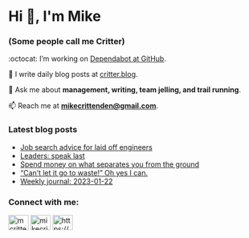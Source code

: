 # Hi 👋, I'm Mike
### (Some people call me Critter)

:octocat: I’m working on [Dependabot at GitHub](https://github.com/features/security).

📝 I write daily blog posts at [critter.blog](https://critter.blog).

💬 Ask me about **management, writing, team jelling, and trail running**.

📫 Reach me at **mikecrittenden@gmail.com**.

### Latest blog posts
<!-- BLOG-POST-LIST:START -->
- [Job search advice for laid off engineers](https://critter.blog/2023/01/26/job-search-advice-for-laid-off-engineers/)
- [Leaders: speak last](https://critter.blog/2023/01/25/leaders-speak-last/)
- [Spend money on what separates you from the ground](https://critter.blog/2023/01/24/spend-money-on-what-separates-you-from-the-ground/)
- [“Can’t let it go to waste!” Oh yes I can.](https://critter.blog/2023/01/23/cant-let-it-go-to-waste-oh-yes-i-can/)
- [Weekly journal: 2023-01-22](https://critter.blog/2023/01/22/weekly-journal-2023-01-22/)
<!-- BLOG-POST-LIST:END -->

<h3 align="left">Connect with me:</h3>
<p align="left">
<a href="https://twitter.com/mcrittenden" target="blank"><img align="center" src="https://raw.githubusercontent.com/rahuldkjain/github-profile-readme-generator/master/src/images/icons/Social/twitter.svg" alt="mcrittenden" height="30" width="40" /></a>
<a href="https://linkedin.com/in/mikecrittenden" target="blank"><img align="center" src="https://raw.githubusercontent.com/rahuldkjain/github-profile-readme-generator/master/src/images/icons/Social/linked-in-alt.svg" alt="mikecrittenden" height="30" width="40" /></a>
<a href="https://critter.blog/feed/" target="blank"><img align="center" src="https://raw.githubusercontent.com/rahuldkjain/github-profile-readme-generator/master/src/images/icons/Social/rss.svg" alt="https://critter.blog/feed/" height="30" width="40" /></a>
</p>
